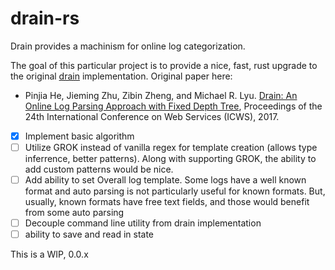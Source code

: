 # drain-rs

Drain provides a machinism for online log categorization.

The goal of this particular project is to provide a nice, fast, rust upgrade to the original [drain](https://github.com/logpai/logparser/tree/master/logparser/Drain) implementation.
Original paper here:
- Pinjia He, Jieming Zhu, Zibin Zheng, and Michael R. Lyu. [Drain: An Online Log Parsing Approach with Fixed Depth Tree](http://jmzhu.logpai.com/pub/pjhe_icws2017.pdf), Proceedings of the 24th International Conference on Web Services (ICWS), 2017.

- [x] Implement basic algorithm
- [ ] Utilize GROK instead of vanilla regex for template creation (allows type inferrence, better patterns). Along with supporting GROK, the ability to add custom patterns would be nice.
- [ ] Add ability to set Overall log template. Some logs have a well known format and auto parsing is not particularly useful for known formats. But, usually, known formats have free text fields, and those would benefit from some auto parsing
- [ ] Decouple command line utility from drain implementation
- [ ] ability to save and read in state

This is a WIP, 0.0.x
